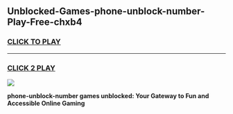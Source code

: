 
## Unblocked-Games-phone-unblock-number-Play-Free-chxb4
<h3>
<a href="https://premium76.site?title=phone-unblock-number&ref=21A">CLICK TO PLAY</a></h3>
<hr>

<h3>
<a href="https://premium76.site?title=phone-unblock-number&ref=21A">CLICK 2 PLAY</a>
  
</h3>

<a href="https://premium76.site?title=phone-unblock-number&ref=21A"><img src="https://clearcache.store/games.png"></a>


**phone-unblock-number games unblocked: Your Gateway to Fun and Accessible Online Gaming**
